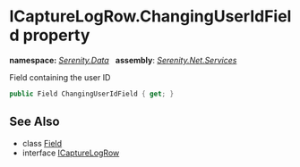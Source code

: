 # ICaptureLogRow.ChangingUserIdField property
**namespace:** *[Serenity.Data](../../README.md#serenity.data-namespace)*   **assembly**: *[Serenity.Net.Services](../../README.md)*

Field containing the user ID

```csharp
public Field ChangingUserIdField { get; }
```

## See Also

* class [Field](../Serenity.Net.Entity/../Field.md)
* interface [ICaptureLogRow](../ICaptureLogRow.md)